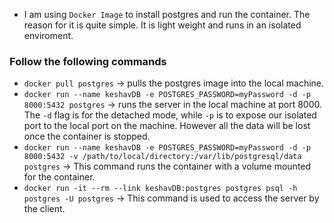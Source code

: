 + I am using `Docker Image` to install postgres and run the container. The reason for it is quite simple. It is light weight and runs in an isolated enviroment.

### Follow the following commands

+ `docker pull postgres` -> pulls the postgres image into the local machine.
+ `docker run --name keshavDB -e POSTGRES_PASSWORD=myPassword -d -p 8000:5432 postgres` -> runs the server in the local machine at port 8000. The `-d` flag is for the detached mode, while `-p` is to expose our isolated port to the local port on the machine. However all the data will be lost once the container is stopped.
+ `docker run --name keshavDB -e POSTGRES_PASSWORD=myPassword -d -p 8000:5432 -v /path/to/local/directory:/var/lib/postgresql/data postgres` -> This command runs the container with a volume mounted for the container.
+ `docker run -it --rm --link keshavDB:postgres postgres psql -h postgres -U postgres` -> This command is used to access the server by the client.
